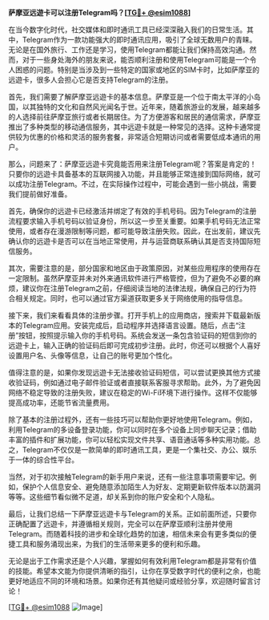 **萨摩亚远遊卡可以注册Telegram吗？[[TG💪+ @esim1088](https://t.me/s/esim1088)]**

在当今数字化时代，社交媒体和即时通讯工具已经深深融入我们的日常生活。其中，Telegram作为一款功能强大的即时通讯应用，吸引了全球无数用户的青睐。无论是在国外旅行、工作还是学习，使用Telegram都能让我们保持高效沟通。然而，对于一些身处海外的朋友来说，能否顺利注册和使用Telegram可能是一个令人困惑的问题。特别是当涉及到一些特定的国家或地区的SIM卡时，比如萨摩亚的远遊卡，很多人会担心它是否支持Telegram的注册。

首先，我们需要了解萨摩亚远遊卡的基本信息。萨摩亚是一个位于南太平洋的小岛国，以其独特的文化和自然风光闻名于世。近年来，随着旅游业的发展，越来越多的人选择前往萨摩亚旅行或者长期居住。为了方便游客和居民的通信需求，萨摩亚推出了多种类型的移动通信服务，其中远遊卡就是一种常见的选择。这种卡通常提供较为优惠的价格和灵活的服务套餐，非常适合短期访问或者需要低成本通讯的用户。

那么，问题来了：萨摩亚远遊卡究竟能否用来注册Telegram呢？答案是肯定的！只要你的远遊卡具备基本的互联网接入功能，并且能够正常连接到国际网络，就可以成功注册Telegram。不过，在实际操作过程中，可能会遇到一些小挑战，需要我们提前做好准备。

首先，确保你的远遊卡已经激活并绑定了有效的手机号码。因为Telegram的注册流程要求输入手机号码以验证身份，所以这一步至关重要。如果手机号码无法正常使用，或者存在漫游限制等问题，都可能导致注册失败。因此，在出发前，建议先确认你的远遊卡是否可以在当地正常使用，并与运营商联系确认其是否支持国际短信服务。

其次，需要注意的是，部分国家和地区由于政策原因，对某些应用程序的使用存在一定限制。虽然萨摩亚并未对外来通讯软件进行严格管控，但为了避免不必要的麻烦，建议你在注册Telegram之前，仔细阅读当地的法律法规，确保自己的行为符合相关规定。同时，也可以通过官方渠道获取更多关于网络使用的指导信息。

接下来，我们来看看具体的注册步骤。打开手机上的应用商店，搜索并下载最新版本的Telegram应用。安装完成后，启动程序并选择语言设置。随后，点击“注册”按钮，按照提示输入你的手机号码。系统会发送一条包含验证码的短信到你的远遊卡上，输入正确的验证码后即可完成初步注册。此时，你还可以根据个人喜好设置用户名、头像等信息，让自己的账号更加个性化。

值得注意的是，如果你发现远遊卡无法接收验证码短信，可以尝试更换其他方式接收验证码，例如通过电子邮件验证或者直接联系客服寻求帮助。此外，为了避免因网络不稳定导致的注册失败，建议在稳定的Wi-Fi环境下进行操作。这样不仅能够提高成功率，还能节省流量费用。

除了基本的注册过程外，还有一些技巧可以帮助你更好地使用Telegram。例如，利用Telegram的多设备登录功能，你可以同时在多个设备上同步聊天记录；借助丰富的插件和扩展功能，你可以轻松实现文件共享、语音通话等多种实用功能。总之，Telegram不仅仅是一款简单的即时通讯工具，更是一个集社交、办公、娱乐于一体的综合性平台。

当然，对于初次接触Telegram的新手用户来说，还有一些注意事项需要牢记。例如，保护个人信息安全、避免随意添加陌生人为好友、定期更新软件版本以防漏洞等等。这些细节看似微不足道，却关系到你的账户安全和个人隐私。

最后，让我们总结一下萨摩亚远遊卡与Telegram的关系。正如前面所述，只要你正确配置了远遊卡，并遵循相关规则，完全可以在萨摩亚顺利注册并使用Telegram。而随着科技的进步和全球化趋势的加速，相信未来会有更多类似的便捷工具和服务涌现出来，为我们的生活带来更多的便利和乐趣。

无论是出于工作需求还是个人兴趣，掌握如何有效利用Telegram都是非常有价值的技能。希望本文能为你提供清晰的指引，让你在享受数字时代的便利之余，也能更好地适应不同的环境和场景。如果你还有其他疑问或经验分享，欢迎随时留言讨论！

[[TG💪+ @esim1088](https://t.me/s/esim1088) ![Image](https://i.postimg.cc/4NQfJmqS/Snipaste-2025-05-13-00-14-12.png)]